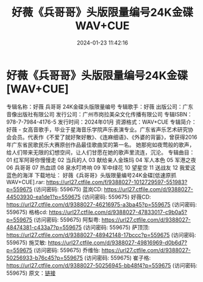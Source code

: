 ﻿---
title: 好薇《兵哥哥》头版限量编号24K金碟WAV+CUE
date: 2024-01-23 11:42:16
categories: WAV车载音乐、镜像
tags: 华语中文
---
# 好薇《兵哥哥》头版限量编号24K金碟[WAV+CUE]

专辑名称：好薇 兵哥哥 24K金碟头版限量编号
专辑歌手：好薇
出版公司：广东音像出版社有限公司
发行公司：广州市岗拉美朵文化传播有限公司
专辑ISBN：978-7-7984-4176-5
发行时间：2024年01月
资源格式：WAV+CUE
专辑简介：
好薇 -
女高音歌手，毕业于星海音乐学院声乐表演专业。广东省声乐艺术研究协会会员。代表作《不爱了就好聚好散》、《连麻细语》、《外婆的背篓》，曾获得2016年广东省民歌民乐大赛原创作品最佳歌曲奖的第一名。
她那宛如夜莺般的歌声，给人们带来无限的幻想空间，让人们甘愿在她的歌声里流连，沉沦。
专辑曲目：
01 红军阿哥你慢慢走
02 当兵的人
03 献给亲人金珠玛
04 军人本色
05 军港之夜
06 兵哥哥
07 热血颂
08 泉水叮咚响
09 军中绿花
10 望星空
11 送战友
12 我爱这蓝色的海洋
下载地址：
好薇《兵哥哥》头版限量编号24K金碟[低速原抓WAV+CUE].rar: https://url27.ctfile.com/f/9388027-1012729597-551983?p=559675
(访问密码: 559675)
蓝岚CD: https://url27.ctfile.com/d/9388027-44503930-ea1de1?p=559675
(访问密码: 559675)
好薇CD: https://url27.ctfile.com/d/9388027-46216975-a3ba45?p=559675
(访问密码: 559675)
格格cd: https://url27.ctfile.com/d/9388027-47833017-c9b0a5?p=559675
(访问密码: 559675)
阿梨粤: https://url27.ctfile.com/d/9388027-48474381-c433a7?p=559675
(访问密码: 559675)
萨顶顶: https://url27.ctfile.com/d/9388027-48942148-17bccc?p=559675
(访问密码: 559675)
施艾敏: https://url27.ctfile.com/d/9388027-49816969-d0b6d7?p=559675
(访问密码: 559675)
乔维怡: https://url27.ctfile.com/d/9388027-50256933-b76c45?p=559675
(访问密码: 559675)
崔子格: https://url27.ctfile.com/d/9388027-50256945-bb48f4?p=559675
(访问密码: 559675)
原文：[链接](https://blog.sina.com.cn/s/blog_1647c7e760103149r.html)